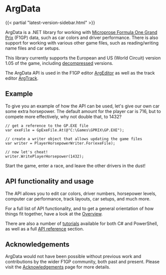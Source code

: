 # ArgData

{{< partial "latest-version-sidebar.html" >}}

ArgData is a .NET library for working with
[Microprose Formula One Grand Prix](https://en.wikipedia.org/wiki/Formula_One_Grand_Prix_(video_game))
(F1GP) data, such as car colors and driver performance. There is also support for working with
various other game files, such as reading/writing name files and car setups.

This library currently supports the European and US (World Circuit) version 1.05 of the game,
including [decompressed](/argdata/decompressed-exe) versions.

The ArgData API is used in the F1GP editor [ArgEditor](/argeditor)
as well as the track editor [ArgTrack](/argtrack).


## Example

To give you an example of how the API can be used, let's give our own car some extra horsepower.
The default amount for the player car is 716, but to compete more effectively,
why not double that, to 1432?


<pre><code class="language-csharp">// get a reference to the GP.EXE file
var exeFile = GpExeFile.At(&#64;&quot;C:\Games\GPRIX\GP.EXE&quot;);

// create a writer object that allows updating the game files
var writer = PlayerHorsepowerWriter.For(exeFile);

// now let's cheat!
writer.WritePlayerHorsepower(1432);
</code></pre>

Start the game, enter a race, and leave the other drivers in the dust!


## API functionality and usage

The API allows you to edit car colors, driver numbers, horsepower levels,
computer car performance, track layouts, car setups, and much more.

For a full list of API functionality, and to get a general orientation
of how things fit together, have a look at the [Overview](/argdata/overview).

There are also a number of [tutorials](/argdata/tutorials) available for
both C# and PowerShell,
as well as a full [API reference](/argdata/api) section.


## Acknowledgements

ArgData would not have been possible without previous work and contributions by
the wider F1GP community, both past and present. Please visit
the [Acknowledgements](/acknowledgements) page for more details.

